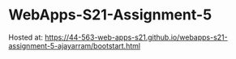 # WebApps-S21-Assignment-5

Hosted at: <https://44-563-web-apps-s21.github.io/webapps-s21-assignment-5-ajayarram/bootstart.html>

